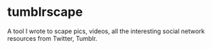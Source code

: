 # tumblrscape
A tool I wrote to scape pics, videos, all the interesting social network resources from Twitter, Tumblr.
